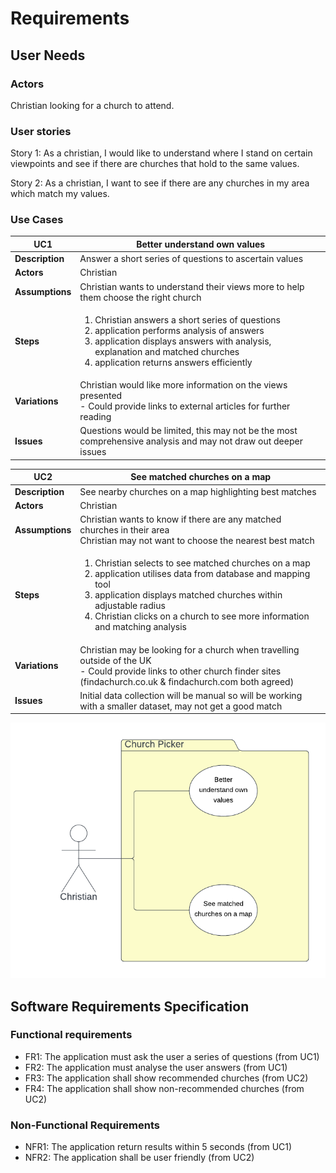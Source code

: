# Requirements

## User Needs

### Actors
Christian looking for a church to attend.

### User stories
Story 1: As a christian, I would like to understand where I stand on certain viewpoints and see if there are churches that hold to the same values.

Story 2: As a christian, I want to see if there are any churches in my area which match my values.  

### Use Cases

| UC1 | Better understand own values | 
| --- | ---------------------------------------- |
| **Description** | Answer a short series of questions to ascertain values |
| **Actors** | Christian |
| **Assumptions** | Christian wants to understand their views more to help them choose the right church</td></tr>
| **Steps** | <ol><li>Christian answers a short series of questions</li><li>application performs analysis of answers</li><li>application displays answers with analysis, explanation and matched churches</li> <li>application returns answers efficiently</li></ol>|
| **Variations** | Christian would like more information on the views presented<br /> - Could provide links to external articles for further reading |
| **Issues** | Questions would be limited, this may not be the most comprehensive analysis and may not draw out deeper issues |

| UC2 | See matched churches on a map | 
| --- | ------------------------------ |
| **Description** | See nearby churches on a map highlighting best matches |
| **Actors** | Christian |
| **Assumptions** | Christian wants to know if there are any matched churches in their area<br />Christian may not want to choose the nearest best match |
| **Steps** | <ol><li>Christian selects to see matched churches on a map</li><li>application utilises data from database and mapping tool</li><li>application displays matched churches within adjustable radius</li><li>Christian clicks on a church to see more information and matching analysis</li></ol> |
| **Variations** | Christian may be looking for a church when travelling outside of the UK<br /> - Could provide links to other church finder sites (findachurch.co.uk & findachurch.com both agreed) |
| **Issues** | Initial data collection will be manual so will be working with a smaller dataset, may not get a good match |

![Insert your Use-Case Diagram Here](images/use-case.png)

## Software Requirements Specification
### Functional requirements

* FR1: The application must ask the user a series of questions (from UC1)
* FR2: The application must analyse the user answers (from UC1)
* FR3: The application shall show recommended churches (from UC2)
* FR4: The application shall show non-recommended churches (from UC2)


### Non-Functional Requirements
* NFR1: The application return results within 5 seconds (from UC1)
* NFR2: The application shall be user friendly (from UC2)
